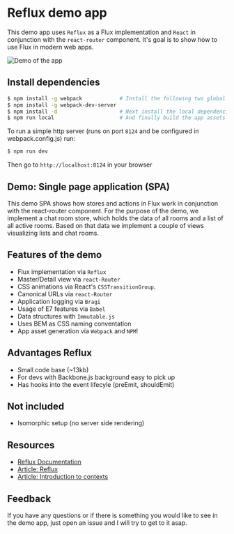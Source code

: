# Reflux demo app

This demo app uses `Reflux` as a Flux implementation and `React` in conjunction with the `react-router` component. It's goal is to show how to use Flux in modern web apps.

![Demo of the app](https://raw.githubusercontent.com/roundrobin/reflux-react-router-webpack-demo/master/docs/DemoApp.gif)


## Install dependencies



```bash
$ npm install -g webpack            # Install the following two global node modules for ease.
$ npm install -g webpack-dev-server
$ npm install -d                    # Next install the local dependencies
$ npm run local                     # And finally build the app assets (bundle.js and main.css) 
```
To run a simple http server (runs on port `8124` and be configured in webpack.config.js) 
run: 

```bash
$ npm run dev
```

Then go to `http://localhost:8124` in your browser

## Demo: Single page application (SPA)

This demo SPA shows how stores and actions in Flux work in conjunction with the react-router component. For the
purpose of the demo, we implement a chat room store,  which holds the data of all rooms and a list of
all active rooms. Based on that data we implement a couple of views visualizing lists and chat rooms.

## Features of the demo
* Flux implementation via `Reflux`
* Master/Detail view via `react-Router`
* CSS animations via React's `CSSTransitionGroup`.
* Canonical URLs via `react-Router`
* Application logging via `Bragi`
* Usage of E7 features via `Babel`
* Data structures with `Immutable.js`
* Uses BEM as CSS naming conventation
* App asset generation via `Webpack` and `NPM`!

## Advantages Reflux
* Small code base (~13kb)
* For devs with Backbone.js background easy to pick up
* Has hooks into the event lifecyle (preEmit, shouldEmit)
	

## Not included
* Isomorphic setup (no server side rendering)

## Resources

* [Reflux Documentation](https://github.com/spoike/refluxjs)
* [Article: Reflux](http://henleyedition.com/building-an-app-using-react-and-refluxjs/)
* [Article: Introduction to contexts](https://www.tildedave.com/2014/11/15/introduction-to-contexts-in-react-js.html)

## Feedback

If you have any questions or if there is something you would like to see in the demo 
app, just open an issue and I will try to get to it asap.
